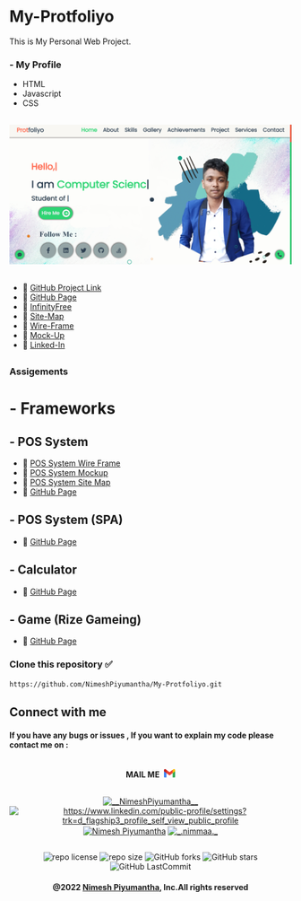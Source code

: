 # My-Protfoliyo
This is My Personal Web Project.

### - My Profile
* HTML
* Javascript
* CSS

##
![alt text](https://github.com/NimeshPiyumantha/My-Protfoliyo/blob/main/assets/styles/img/images/mainMockup.png)
##

* 🔗 <a href="https://github.com/NimeshPiyumantha/My-Protfoliyo.git" target="_blank">GitHub Project Link</a>
* 🔗 <a href="https://nimeshpiyumantha.github.io/My-Protfoliyo" target="_blank">GitHub Page</a>
* 🔗 <a href="http://www.nimeshpiyumantha.epizy.com/?i=1" target="_blank">InfinityFree</a>
* 🔗 <a href="https://www.gloomaps.com/7D7wNfcoAY" target="_blank">Site-Map</a>
* 🔗 <a href="https://wireframe.cc/Pupr2R" target="_blank">Wire-Frame</a>
* 🔗 <a href="https://www.figma.com/file/m40P91ZKauWs18R5qheoWu/MyWebMockUp?node-id=1%3A4" target="_blank">Mock-Up</a>
* 🔗 <a href="https://www.linkedin.com/in/nimesh-piyumantha-33736a222" target="_blank">Linked-In</a>

##
###  Assigements
# - Frameworks

## - POS System 
* 🔗 <a href="https://wireframe.cc/JkNiDp" target="_blank">POS System Wire Frame</a>
* 🔗 <a href="https://www.figma.com/file/omhGhDtaY2KtQchRBKmaQu/POS-System?node-id=0%3A1" target="_blank">POS System Mockup</a>
* 🔗 <a href="https://www.gloomaps.com/6wJYqTkp9K" target="_blank">POS System Site Map</a>
* 🔗 <a href="https://nimeshpiyumantha.github.io/My-Protfoliyo/assignment/CSS/Frameworks/POS/" target="_blank">GitHub Page</a>


## - POS System (SPA)
* 🔗 <a href="https://nimeshpiyumantha.github.io/My-Protfoliyo/assignment/JS/SPA" target="_blank">GitHub Page</a>


## - Calculator 
* 🔗 <a href="https://nimeshpiyumantha.github.io/My-Protfoliyo/assignment/JS/Calculator" target="_blank">GitHub Page</a>

## - Game (Rize Gameing) 
* 🔗 <a href="https://nimeshpiyumantha.github.io/My-Protfoliyo/assignment/JS/Game" target="_blank">GitHub Page</a>

###  
### Clone this repository ✅
```md
https://github.com/NimeshPiyumantha/My-Protfoliyo.git
```
##  Connect with me
#### If you have any bugs or issues , If you want to explain my code please contact me on :
<div align="center">
 <br><b>MAIL ME</b>&nbsp;
  <a href="mailto:nimeshpiyumantha11@gmail.com">
      <img width="20px" src="https://github.com/NimeshPiyumantha/red-alpha/blob/main/gmail.svg" />
  </a></p>
 
 </div>
 

##
<p align="center">
<a href="https://twitter.com/NPiyumantha60"><img align="center" src="https://raw.githubusercontent.com/rahuldkjain/github-profile-readme-generator/master/src/images/icons/Social/twitter.svg" alt="__NimeshPiyumantha__" height="30" width="40" /></a>
<a href="https://www.linkedin.com/in/nimesh-piyumantha-33736a222" target="blank"><img align="center" src="https://raw.githubusercontent.com/rahuldkjain/github-profile-readme-generator/master/src/images/icons/Social/linked-in-alt.svg" alt="https://www.linkedin.com/public-profile/settings?trk=d_flagship3_profile_self_view_public_profile" height="30" width="40" /></a>
<a href="https://www.facebook.com/profile.php?id=100025931563090" target="blank"><img align="center" src="https://raw.githubusercontent.com/rahuldkjain/github-profile-readme-generator/master/src/images/icons/Social/facebook.svg" alt="Nimesh Piyumantha" height="30" width="40" /></a>
<a href="https://www.instagram.com/_.nimmaa._/" target="blank"><img align="center" src="https://raw.githubusercontent.com/rahuldkjain/github-profile-readme-generator/master/src/images/icons/Social/instagram.svg" alt="_.nimmaa._" height="30" width="40" /></a>
</p>

##
<div align="center">

![repo license](https://img.shields.io/github/license/NimeshPiyumantha/My-Protfoliyo?&labelColor=black&color=3867d6&style=for-the-badge)
![repo size](https://img.shields.io/github/repo-size/NimeshPiyumantha/My-Protfoliyo?label=Repo%20Size&style=for-the-badge&labelColor=black&color=20bf6b)
![GitHub forks](https://img.shields.io/github/forks/NimeshPiyumantha/My-Protfoliyo?&labelColor=black&color=0fb9b1&style=for-the-badge)
![GitHub stars](https://img.shields.io/github/stars/NimeshPiyumantha/My-Protfoliyo?&labelColor=black&color=f7b731&style=for-the-badge)
![GitHub LastCommit](https://img.shields.io/github/last-commit/NimeshPiyumantha/My-Protfoliyo?logo=github&labelColor=black&color=d1d8e0&style=for-the-badge)
</div>

<div align="center">

#### @2022 [Nimesh Piyumantha](https://github.com/NimeshPiyumantha/), Inc.All rights reserved
</div>
